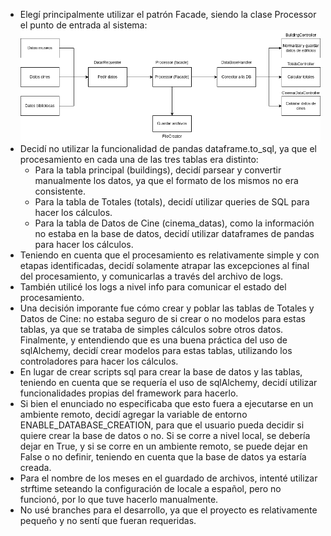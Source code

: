 - Elegí principalmente utilizar el patrón Facade, siendo la clase Processor el punto de entrada al sistema:
![Esquema](esquema.png)
- Decidí no utilizar la funcionalidad de pandas dataframe.to_sql, ya que el procesamiento en cada una de las tres tablas era distinto:
    - Para la tabla principal (buildings), decidí parsear y convertir manualmente los datos, ya que el formato de los mismos no era consistente.
    - Para la tabla de Totales (totals), decidí utilizar queries de SQL para hacer los cálculos.
    - Para la tabla de Datos de Cine (cinema_datas), como la información no estaba en la base de datos, decidí utilizar dataframes de pandas para hacer los cálculos.
- Teniendo en cuenta que el procesamiento es relativamente simple y con etapas identificadas, decidí solamente atrapar las excepciones al final del procesamiento, y comunicarlas a través del archivo de logs.
- También utilicé los logs a nivel info para comunicar el estado del procesamiento.
- Una decisión imporante fue cómo crear y poblar las tablas de Totales y Datos de Cine: no estaba seguro de si crear o no modelos para estas tablas, ya que se trataba de simples cálculos sobre otros datos. Finalmente, y entendiendo que es una buena práctica del uso de sqlAlchemy, decidí crear modelos para estas tablas, utilizando los controladores para hacer los cálculos.
- En lugar de crear scripts sql para crear la base de datos y las tablas, teniendo en cuenta que se requería el uso de sqlAlchemy, decidí utilizar funcionalidades propias del framework para hacerlo.
- Si bien el enunciado no especificaba que esto fuera a ejecutarse en un ambiente remoto, decidí agregar la variable de entorno ENABLE_DATABASE_CREATION, para que el usuario pueda decidir si quiere crear la base de datos o no. Si se corre a nivel local, se debería dejar en True, y si se corre en un ambiente remoto, se puede dejar en False o no definir, teniendo en cuenta que la base de datos ya estaría creada.
- Para el nombre de los meses en el guardado de archivos, intenté utilizar strftime seteando la configuración de locale a español, pero no funcionó, por lo que tuve hacerlo manualmente.
- No usé branches para el desarrollo, ya que el proyecto es relativamente pequeño y no sentí que fueran requeridas.